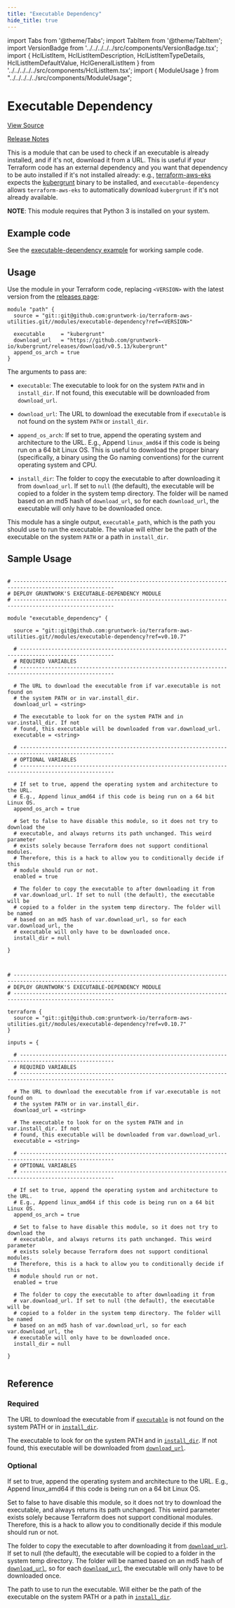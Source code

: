 ```yaml
---
title: "Executable Dependency"
hide_title: true
---
```


import Tabs from '@theme/Tabs';
import TabItem from '@theme/TabItem';
import VersionBadge from '../../../../../src/components/VersionBadge.tsx';
import { HclListItem, HclListItemDescription, HclListItemTypeDetails, HclListItemDefaultValue, HclGeneralListItem } from '../../../../../src/components/HclListItem.tsx';
import { ModuleUsage } from "../../../../../src/components/ModuleUsage";

<VersionBadge repoTitle="Terraform Utility Modules" version="0.10.7" lastModifiedVersion="0.10.5"/>

# Executable Dependency

<a href="https://github.com/gruntwork-io/terraform-aws-utilities/tree/v0.10.7/modules/executable-dependency" className="link-button" title="View the source code for this module in GitHub.">View Source</a>

<a href="https://github.com/gruntwork-io/terraform-aws-utilities/releases/tag/v0.10.5" className="link-button" title="Release notes for only versions which impacted this module.">Release Notes</a>

This is a module that can be used to check if an executable is already installed, and if it's not, download it from a
URL. This is useful if your Terraform code has an external dependency and you want that dependency to be auto installed
if it's not installed already: e.g., [terraform-aws-eks](https://github.com/gruntwork-io/terraform-aws-eks) expects the
[kubergrunt](https://github.com/gruntwork-io/kubergrunt) binary to be installed, and `executable-dependency` allows
`terraform-aws-eks` to automatically download `kubergrunt` if it's not already available.

**NOTE**: This module requires that Python 3 is installed on your system.

## Example code

See the [executable-dependency example](https://github.com/gruntwork-io/terraform-aws-utilities/tree/v0.10.7/examples/executable-dependency) for working sample code.

## Usage

Use the module in your Terraform code, replacing `<VERSION>` with the latest version from the [releases
page](https://github.com/gruntwork-io/terraform-aws-utilities/releases):

```hcl
module "path" {
  source = "git::git@github.com:gruntwork-io/terraform-aws-utilities.git//modules/executable-dependency?ref=<VERSION>"
  
  executable     = "kubergrunt"
  download_url   = "https://github.com/gruntwork-io/kubergrunt/releases/download/v0.5.13/kubergrunt"
  append_os_arch = true
}
```

The arguments to pass are:

*   `executable`: The executable to look for on the system `PATH` and in `install_dir`. If not found, this executable
    will be downloaded from `download_url`.

*   `download_url`: The URL to download the executable from if `executable` is not found on the system `PATH` or
    `install_dir`.

*   `append_os_arch`: If set to true, append the operating system and architecture to the URL. E.g., Append `linux_amd64`
    if this code is being run on a 64 bit Linux OS. This is useful to download the proper binary (specifically, a binary
    using the Go naming conventions) for the current operating system and CPU.

*   `install_dir`: The folder to copy the executable to after downloading it from `download_url`. If set to `null` (the
    default), the executable will be copied to a folder in the system temp directory. The folder will be named based on
    an md5 hash of `download_url`, so for each `download_url`, the executable will only have to be downloaded once.

This module has a single output, `executable_path`, which is the path you should use to run the executable. The value
will either be the path of the executable on the system `PATH` or a path in `install_dir`.

## Sample Usage

<Tabs>
<TabItem value="terraform" label="Terraform" default>

```hcl title="main.tf"

# ------------------------------------------------------------------------------------------------------
# DEPLOY GRUNTWORK'S EXECUTABLE-DEPENDENCY MODULE
# ------------------------------------------------------------------------------------------------------

module "executable_dependency" {

  source = "git::git@github.com:gruntwork-io/terraform-aws-utilities.git//modules/executable-dependency?ref=v0.10.7"

  # ----------------------------------------------------------------------------------------------------
  # REQUIRED VARIABLES
  # ----------------------------------------------------------------------------------------------------

  # The URL to download the executable from if var.executable is not found on
  # the system PATH or in var.install_dir.
  download_url = <string>

  # The executable to look for on the system PATH and in var.install_dir. If not
  # found, this executable will be downloaded from var.download_url.
  executable = <string>

  # ----------------------------------------------------------------------------------------------------
  # OPTIONAL VARIABLES
  # ----------------------------------------------------------------------------------------------------

  # If set to true, append the operating system and architecture to the URL.
  # E.g., Append linux_amd64 if this code is being run on a 64 bit Linux OS.
  append_os_arch = true

  # Set to false to have disable this module, so it does not try to download the
  # executable, and always returns its path unchanged. This weird parameter
  # exists solely because Terraform does not support conditional modules.
  # Therefore, this is a hack to allow you to conditionally decide if this
  # module should run or not.
  enabled = true

  # The folder to copy the executable to after downloading it from
  # var.download_url. If set to null (the default), the executable will be
  # copied to a folder in the system temp directory. The folder will be named
  # based on an md5 hash of var.download_url, so for each var.download_url, the
  # executable will only have to be downloaded once.
  install_dir = null

}


```

</TabItem>
<TabItem value="terragrunt" label="Terragrunt" default>

```hcl title="terragrunt.hcl"

# ------------------------------------------------------------------------------------------------------
# DEPLOY GRUNTWORK'S EXECUTABLE-DEPENDENCY MODULE
# ------------------------------------------------------------------------------------------------------

terraform {
  source = "git::git@github.com:gruntwork-io/terraform-aws-utilities.git//modules/executable-dependency?ref=v0.10.7"
}

inputs = {

  # ----------------------------------------------------------------------------------------------------
  # REQUIRED VARIABLES
  # ----------------------------------------------------------------------------------------------------

  # The URL to download the executable from if var.executable is not found on
  # the system PATH or in var.install_dir.
  download_url = <string>

  # The executable to look for on the system PATH and in var.install_dir. If not
  # found, this executable will be downloaded from var.download_url.
  executable = <string>

  # ----------------------------------------------------------------------------------------------------
  # OPTIONAL VARIABLES
  # ----------------------------------------------------------------------------------------------------

  # If set to true, append the operating system and architecture to the URL.
  # E.g., Append linux_amd64 if this code is being run on a 64 bit Linux OS.
  append_os_arch = true

  # Set to false to have disable this module, so it does not try to download the
  # executable, and always returns its path unchanged. This weird parameter
  # exists solely because Terraform does not support conditional modules.
  # Therefore, this is a hack to allow you to conditionally decide if this
  # module should run or not.
  enabled = true

  # The folder to copy the executable to after downloading it from
  # var.download_url. If set to null (the default), the executable will be
  # copied to a folder in the system temp directory. The folder will be named
  # based on an md5 hash of var.download_url, so for each var.download_url, the
  # executable will only have to be downloaded once.
  install_dir = null

}


```

</TabItem>
</Tabs>




## Reference

<Tabs>
<TabItem value="inputs" label="Inputs" default>

### Required

<HclListItem name="download_url" requirement="required" type="string">
<HclListItemDescription>

The URL to download the executable from if <a href="#executable"><code>executable</code></a> is not found on the system PATH or in <a href="#install_dir"><code>install_dir</code></a>.

</HclListItemDescription>
</HclListItem>

<HclListItem name="executable" requirement="required" type="string">
<HclListItemDescription>

The executable to look for on the system PATH and in <a href="#install_dir"><code>install_dir</code></a>. If not found, this executable will be downloaded from <a href="#download_url"><code>download_url</code></a>.

</HclListItemDescription>
</HclListItem>

### Optional

<HclListItem name="append_os_arch" requirement="optional" type="bool">
<HclListItemDescription>

If set to true, append the operating system and architecture to the URL. E.g., Append linux_amd64 if this code is being run on a 64 bit Linux OS.

</HclListItemDescription>
<HclListItemDefaultValue defaultValue="true"/>
</HclListItem>

<HclListItem name="enabled" requirement="optional" type="bool">
<HclListItemDescription>

Set to false to have disable this module, so it does not try to download the executable, and always returns its path unchanged. This weird parameter exists solely because Terraform does not support conditional modules. Therefore, this is a hack to allow you to conditionally decide if this module should run or not.

</HclListItemDescription>
<HclListItemDefaultValue defaultValue="true"/>
</HclListItem>

<HclListItem name="install_dir" requirement="optional" type="string">
<HclListItemDescription>

The folder to copy the executable to after downloading it from <a href="#download_url"><code>download_url</code></a>. If set to null (the default), the executable will be copied to a folder in the system temp directory. The folder will be named based on an md5 hash of <a href="#download_url"><code>download_url</code></a>, so for each <a href="#download_url"><code>download_url</code></a>, the executable will only have to be downloaded once.

</HclListItemDescription>
<HclListItemDefaultValue defaultValue="null"/>
</HclListItem>

</TabItem>
<TabItem value="outputs" label="Outputs">

<HclListItem name="executable_path">
<HclListItemDescription>

The path to use to run the executable. Will either be the path of the executable on the system PATH or a path in <a href="#install_dir"><code>install_dir</code></a>.

</HclListItemDescription>
</HclListItem>

</TabItem>
</Tabs>

<!-- ##DOCS-SOURCER-START
{
  "originalSources": [
    "https://github.com/gruntwork-io/terraform-aws-utilities/tree/v0.10.7/modules/executable-dependency/readme.md",
    "https://github.com/gruntwork-io/terraform-aws-utilities/tree/v0.10.7/modules/executable-dependency/variables.tf",
    "https://github.com/gruntwork-io/terraform-aws-utilities/tree/v0.10.7/modules/executable-dependency/outputs.tf"
  ],
  "sourcePlugin": "module-catalog-api",
  "hash": "798d0c4e5cc3f1ad526e511d30cdd710"
}
##DOCS-SOURCER-END -->
